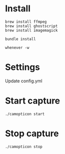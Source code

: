 # Install

```
brew install ffmpeg
brew install ghostscript
brew install imagemagick

bundle install

whenever -w
```

# Settings

Update config.yml

# Start capture

```
./camopticon start
```

# Stop capture

```
./camopticon stop
```
